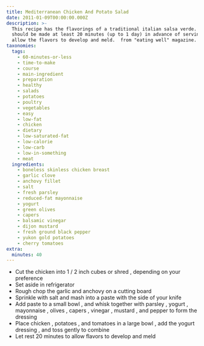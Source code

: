 ```yaml
---
title: Mediterranean Chicken And Potato Salad
date: 2011-01-09T00:00:00.000Z
description: >-
  This recipe has the flavorings of a traditional italian salsa verde.  it
  should be made at least 20 minutes (up to 1 day) in advance of serving to
  allow the flavors to develop and meld.  from "eating well" magazine.
taxonomies:
  tags:
    - 60-minutes-or-less
    - time-to-make
    - course
    - main-ingredient
    - preparation
    - healthy
    - salads
    - potatoes
    - poultry
    - vegetables
    - easy
    - low-fat
    - chicken
    - dietary
    - low-saturated-fat
    - low-calorie
    - low-carb
    - low-in-something
    - meat
  ingredients:
    - boneless skinless chicken breast
    - garlic clove
    - anchovy fillet
    - salt
    - fresh parsley
    - reduced-fat mayonnaise
    - yogurt
    - green olives
    - capers
    - balsamic vinegar
    - dijon mustard
    - fresh ground black pepper
    - yukon gold potatoes
    - cherry tomatoes
extra:
  minutes: 40
---
```

 - Cut the chicken into 1 / 2 inch cubes or shred , depending on your preference
 - Set aside in refrigerator
 - Rough chop the garlic and anchovy on a cutting board
 - Sprinkle with salt and mash into a paste with the side of your knife
 - Add paste to a small bowl , and whisk together with parsley , yogurt , mayonnaise , olives , capers , vinegar , mustard , and pepper to form the dressing
 - Place chicken , potatoes , and tomatoes in a large bowl , add the yogurt dressing , and toss gently to combine
 - Let rest 20 minutes to allow flavors to develop and meld
